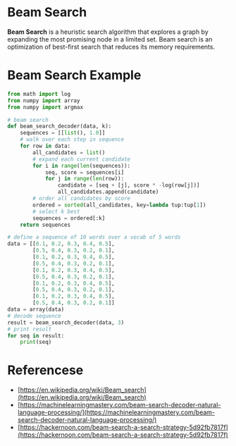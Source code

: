 # Beam Search

**Beam Search** is a heuristic search algorithm that explores a graph by expanding the most promising node in a limited set. Beam search is an optimization of best-first search that reduces its memory requirements.



# Beam Search Example 

```python
from math import log
from numpy import array
from numpy import argmax

# beam search
def beam_search_decoder(data, k):
	sequences = [[list(), 1.0]]
	# walk over each step in sequence
	for row in data:
		all_candidates = list()
		# expand each current candidate
		for i in range(len(sequences)):
			seq, score = sequences[i]
			for j in range(len(row)):
				candidate = [seq + [j], score * -log(row[j])]
				all_candidates.append(candidate)
		# order all candidates by score
		ordered = sorted(all_candidates, key=lambda tup:tup[1])
		# select k best
		sequences = ordered[:k]
	return sequences

# define a sequence of 10 words over a vocab of 5 words
data = [[0.1, 0.2, 0.3, 0.4, 0.5],
		[0.5, 0.4, 0.3, 0.2, 0.1],
		[0.1, 0.2, 0.3, 0.4, 0.5],
		[0.5, 0.4, 0.3, 0.2, 0.1],
		[0.1, 0.2, 0.3, 0.4, 0.5],
		[0.5, 0.4, 0.3, 0.2, 0.1],
		[0.1, 0.2, 0.3, 0.4, 0.5],
		[0.5, 0.4, 0.3, 0.2, 0.1],
		[0.1, 0.2, 0.3, 0.4, 0.5],
		[0.5, 0.4, 0.3, 0.2, 0.1]]
data = array(data)
# decode sequence
result = beam_search_decoder(data, 3)
# print result
for seq in result:
	print(seq)

```


# Referencese
- [https://en.wikipedia.org/wiki/Beam_search](https://en.wikipedia.org/wiki/Beam_search)
- [https://machinelearningmastery.com/beam-search-decoder-natural-language-processing/](https://machinelearningmastery.com/beam-search-decoder-natural-language-processing/)
- [https://hackernoon.com/beam-search-a-search-strategy-5d92fb7817f](https://hackernoon.com/beam-search-a-search-strategy-5d92fb7817f)
